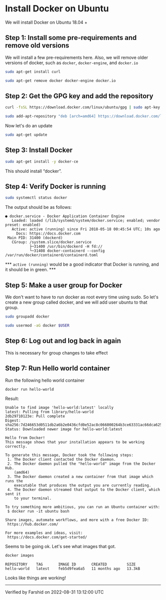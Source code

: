 <link rel='stylesheet' href='../assets/css/main.css'/>

# Install Docker on Ubuntu

We will install Docker on Ubuntu 18.04 +

## Step 1: Install some pre-requirements and remove old versions

We will install a few pre-requirements here. Also, we will remove older versions of docker, such as `docker`,
`docker-engine`, and `docker.io`

```bash
sudo apt-get install curl
```

```bash
sudo apt-get remove docker docker-engine docker.io
```

## Step 2: Get the GPG key and add the repository

```bash
curl -fsSL https://download.docker.com/linux/ubuntu/gpg | sudo apt-key add -
```

```bash
sudo add-apt-repository "deb [arch=amd64] https://download.docker.com/linux/ubuntu $(lsb_release -cs) stable"
```

Now let's do an update

```bash
sudo apt-get update
```

## Step 3: Install Docker

```bash
sudo apt-get install -y docker-ce
```

This should install “docker”.

## Step 4: Verify Docker is running

```bash
sudo systemctl status docker
```

The output should be as follows:

```console
● docker.service - Docker Application Container Engine
   Loaded: loaded (/lib/systemd/system/docker.service; enabled; vendor preset: enabled)
   Active: active (running) since Fri 2018-05-18 00:45:54 UTC; 10s ago
     Docs: https://docs.docker.com
 Main PID: 31400 (dockerd)
   CGroup: /system.slice/docker.service
           ├─31400 /usr/bin/dockerd -H fd://
           └─31408 docker-containerd --config /var/run/docker/containerd/containerd.toml
```

*** `active (running)` would be a good indicator that Docker is running, and it should be in green. ***

## Step 5: Make a user group for Docker

We don't want to have to run docker as root every time using sudo. So let's create a new group called docker,
and we will add user ubuntu to that group.

```bash
sudo groupadd docker
```

```bash
sudo usermod -aG docker $USER
```

## Step 6: Log out and log back in again

This is necessary for group changes to take effect

## Step 7: Run Hello world container

Run the following hello world container

```bash
docker run hello-world
```

Result:

```console
Unable to find image 'hello-world:latest' locally
latest: Pulling from library/hello-world
2db29710123e: Pull complete
Digest: sha256:7d246653d0511db2a6b2e0436cfd0e52ac8c066000264b3ce63331ac66dca625
Status: Downloaded newer image for hello-world:latest

Hello from Docker!
This message shows that your installation appears to be working correctly.

To generate this message, Docker took the following steps:
 1. The Docker client contacted the Docker daemon.
 2. The Docker daemon pulled the "hello-world" image from the Docker Hub.
    (amd64)
 3. The Docker daemon created a new container from that image which runs the
    executable that produces the output you are currently reading.
 4. The Docker daemon streamed that output to the Docker client, which sent it
    to your terminal.

To try something more ambitious, you can run an Ubuntu container with:
 $ docker run -it ubuntu bash

Share images, automate workflows, and more with a free Docker ID:
 https://hub.docker.com/

For more examples and ideas, visit:
 https://docs.docker.com/get-started/
```

Seems to be going ok. Let's see what images that got.

```bash
docker images
```

```console
REPOSITORY    TAG       IMAGE ID       CREATED         SIZE
hello-world   latest    feb5d9fea6a5   11 months ago   13.3kB
```

Looks like things are working!

---
Verified by Farshid on 2022-08-31 13:12:00 UTC